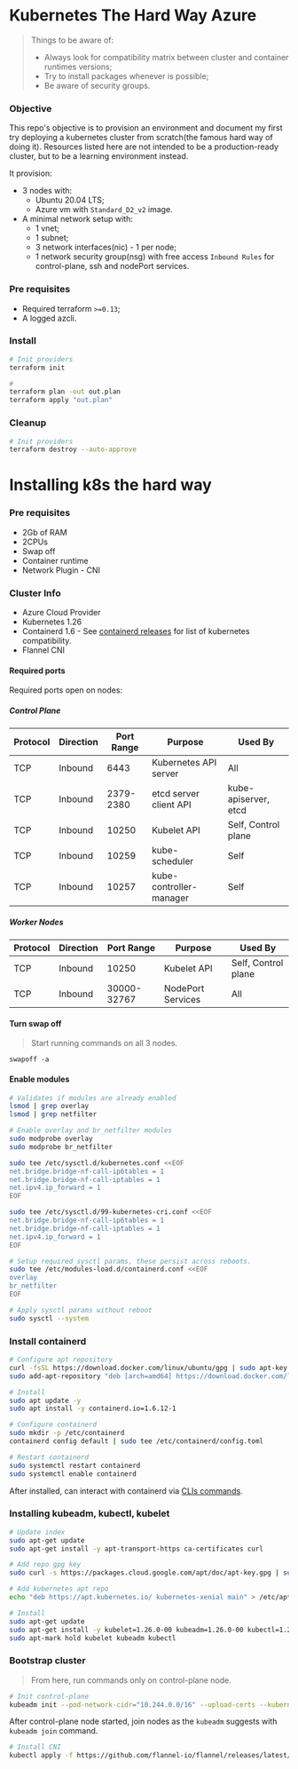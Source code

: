 # Kubernetes The Hard Way Azure

> Things to be aware of: 
> - Always look for compatibility matrix between cluster and container runtimes versions; 
> - Try to install packages whenever is possible; 
> - Be aware of security groups.

### Objective
This repo's objective is to provision an environment and document my first try deploying a kubernetes cluster from scratch(the famous hard way of doing it). Resources listed here are not intended to be a production-ready cluster, but to be a learning environment instead.

It provision:
- 3 nodes with:
  - Ubuntu 20.04 LTS;
  - Azure vm with `Standard_D2_v2` image.
- A minimal network setup with:
  - 1 vnet;
  - 1 subnet;
  - 3 network interfaces(nic) - 1 per node;
  - 1 network security group(nsg) with free access `Inbound Rules` for control-plane, ssh and nodePort services.

### Pre requisites

- Required terraform `>=0.13`;
- A logged azcli.

### Install

```bash
# Init providers
terraform init

#
terraform plan -out out.plan
terraform apply "out.plan"
```

### Cleanup

```bash
# Init providers
terraform destroy --auto-approve
```

# Installing k8s the hard way

### Pre requisites
- 2Gb of RAM
- 2CPUs
- Swap off
- Container runtime
- Network Plugin - CNI

### Cluster Info
- Azure Cloud Provider
- Kubernetes 1.26
- Containerd 1.6 - See [containerd releases](https://containerd.io/releases/) for list of kubernetes compatibility.
- Flannel CNI

#### Required ports
Required ports open on nodes:

##### Control Plane
| Protocol | Direction | Port Range | Purpose | Used By |
|-|-|-|-|-|
| TCP | Inbound | 6443 | Kubernetes API server | All |
| TCP | Inbound | 2379-2380 | etcd server client API | kube-apiserver, etcd |
| TCP | Inbound | 10250 | Kubelet API | Self, Control plane |
| TCP | Inbound | 10259 | kube-scheduler | Self |
| TCP | Inbound | 10257 | kube-controller-manager | Self |

##### Worker Nodes
| Protocol | Direction | Port Range | Purpose | Used By |
|-|-|-|-|-|
| TCP | Inbound | 10250 | Kubelet API | Self, Control plane |
| TCP | Inbound | 30000-32767 | NodePort Services | All |

#### Turn swap off
> Start running commands on all 3 nodes.

`swapoff -a`

#### Enable modules
```bash
# Validates if modules are already enabled
lsmod | grep overlay
lsmod | grep netfilter

# Enable overlay and br_netfilter modules
sudo modprobe overlay
sudo modprobe br_netfilter

sudo tee /etc/sysctl.d/kubernetes.conf <<EOF
net.bridge.bridge-nf-call-ip6tables = 1
net.bridge.bridge-nf-call-iptables = 1
net.ipv4.ip_forward = 1
EOF

sudo tee /etc/sysctl.d/99-kubernetes-cri.conf <<EOF
net.bridge.bridge-nf-call-ip6tables = 1
net.bridge.bridge-nf-call-iptables = 1
net.ipv4.ip_forward = 1
EOF

# Setup required sysctl params, these persist across reboots.
sudo tee /etc/modules-load.d/containerd.conf <<EOF
overlay
br_netfilter
EOF

# Apply sysctl params without reboot
sudo sysctl --system
```

### Install containerd
```bash
# Configure apt repository
curl -fsSL https://download.docker.com/linux/ubuntu/gpg | sudo apt-key add -
sudo add-apt-repository "deb [arch=amd64] https://download.docker.com/linux/ubuntu $(lsb_release -cs) stable"

# Install
sudo apt update -y
sudo apt install -y containerd.io=1.6.12-1

# Configure containerd
sudo mkdir -p /etc/containerd
containerd config default | sudo tee /etc/containerd/config.toml

# Restart containerd
sudo systemctl restart containerd
sudo systemctl enable containerd
```

After installed, can interact with containerd via [CLIs commands](https://github.com/containerd/containerd/blob/main/docs/getting-started.md#interacting-with-containerd-via-cli).

### Installing kubeadm, kubectl, kubelet
```bash
# Update index
sudo apt-get update
sudo apt-get install -y apt-transport-https ca-certificates curl

# Add repo gpg key
sudo curl -s https://packages.cloud.google.com/apt/doc/apt-key.gpg | sudo apt-key add

# Add kubernetes apt repo
echo "deb https://apt.kubernetes.io/ kubernetes-xenial main" > /etc/apt/sources.list.d/kubernetes.list

# Install
sudo apt-get update
sudo apt-get install -y kubelet=1.26.0-00 kubeadm=1.26.0-00 kubectl=1.26.0-00
sudo apt-mark hold kubelet kubeadm kubectl
```

### Bootstrap cluster

> From here, run commands only on control-plane node.

```bash
# Init control-plane
kubeadm init --pod-network-cidr="10.244.0.0/16" --upload-certs --kubernetes-version="v1.26.0" --control-plane-endpoint="20.29.216.161" --cri-socket="unix:///run/containerd/containerd.sock"
```

After control-plane node started, join nodes as the `kubeadm` suggests with `kubeadm join` command.

```bash
# Install CNI
kubectl apply -f https://github.com/flannel-io/flannel/releases/latest/download/kube-flannel.yml
```